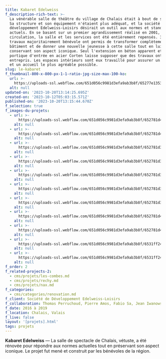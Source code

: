 ```yaml
---
title: Kabaret Edelweiss
f_description-rich-text: >-
  La vénérable salle de théâtre du village de Chalais était à bout de souffle.
  Sa structure et son équipement n'étaient plus adéquat, et la société de
  développement Edelweiss-Loisirs désirait un outil aux normes et standards
  actuels. En se basant sur un premier agrandissement réalisé en 2001, la
  circulation, la salle et les services ont été entièrement repensés. 3 ans de
  travaux majoritairement bénévole ont permis de transformer complètement le
  bâtiment et de donner une nouvelle jeunesse à cette salle tout en lui
  conservant son aspect iconique. Seul l'extension en béton apparent et le
  portique d'entrée en acier Corten laisse supposer que des travaux ont été
  entrepris. Les espaces intérieurs sont eux travaillé pour assurer un confort
  et un accueil le plus agréable possible.
slug: le-kabaret
f_thumbnail-800-x-800-px-1-1-ratio-jpg-size-max-100-ko:
  url: >-
    https://uploads-ssl.webflow.com/651d056c9981d3efa9ab3b8f/65277e1353a3888fa6009c20_613b2a54cfaac7eeca26c4ab_kabaret-thumb.jpeg
  alt: null
updated-on: '2023-10-20T13:14:25.695Z'
created-on: '2023-10-12T05:03:15.571Z'
published-on: '2023-10-20T13:15:44.670Z'
f_selection: true
f_images-du-projets:
  - url: >-
      https://uploads-ssl.webflow.com/651d056c9981d3efa9ab3b8f/652781d4ffb6ccecd3e47f4c_6-cabaret_situationsplan-optimized.jpg
    alt: null
  - url: >-
      https://uploads-ssl.webflow.com/651d056c9981d3efa9ab3b8f/652781d4fe012e6d41d4b681_7-Cabaret_EG-optimized.jpg
    alt: null
  - url: >-
      https://uploads-ssl.webflow.com/651d056c9981d3efa9ab3b8f/652781d36368425b9e3f1e91_8-Cabaret_OG-optimized.jpg
    alt: null
  - url: >-
      https://uploads-ssl.webflow.com/651d056c9981d3efa9ab3b8f/652781d3769cc3dc7c938d81_9-Cabaret_L%C3%A4ngsSchnitt-optimized.jpg
    alt: null
  - url: >-
      https://uploads-ssl.webflow.com/651d056c9981d3efa9ab3b8f/652781d32d2a8429f8d30c63_10-Cabaret_Fassade-optimized.jpg
    alt: null
  - url: >-
      https://uploads-ssl.webflow.com/651d056c9981d3efa9ab3b8f/652781d386825e74666cdeec_11-Cabaret_Querschnitt-optimized.jpg
    alt: null
  - url: >-
      https://uploads-ssl.webflow.com/651d056c9981d3efa9ab3b8f/652781d30a0a3c0bd5005eaa_DJI_0269-optimized.jpg
    alt: null
  - url: >-
      https://uploads-ssl.webflow.com/651d056c9981d3efa9ab3b8f/652781d4b97ed4bafac661da_DJI_0220-optimized.jpg
    alt: null
  - url: >-
      https://uploads-ssl.webflow.com/651d056c9981d3efa9ab3b8f/652781d4f3542383707db0e3_DJI_0243-optimized.jpg
    alt: null
  - url: >-
      https://uploads-ssl.webflow.com/651d056c9981d3efa9ab3b8f/6531ff24ba7596c72182f37a_IMG_1768.jpg
    alt: null
  - url: >-
      https://uploads-ssl.webflow.com/651d056c9981d3efa9ab3b8f/6531ff247fdd85bf656bbb96_12.jpg
    alt: null
f_order: 2
f_related-projects-2:
  - cms/projets/les-combes.md
  - cms/projets/rechy.md
  - cms/projets/nax.md
f_categories:
  - cms/categories/renovation.md
f_client: Société de Développement Edelweiss-Loisirs
f_collaboration: Thomas Perruchoud, Pierre Amos, Fabio Sa, Jean Iwanowski, SDE
f_date: 2016 à 2019
f_location: Chalais, Valais
f_live: false
layout: '[projets].html'
tags: projets
---
```


**Kabaret Edelweiss** — La salle de spectacle de Chalais, vétuste, a été rénovée pour répondre aux normes actuelles tout en préservant son aspect iconique. Le projet fut mené et construit par les bénévoles de la région.
